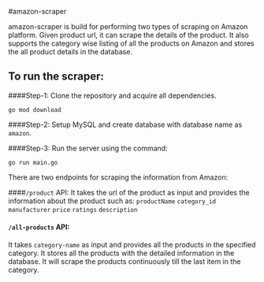 #amazon-scraper

amazon-scraper is build for performing two types of scraping on Amazon platform. Given product url, it can scrape the details of the product. It also supports the category wise listing of all the products on Amazon and stores the all product details in the database. 

## To run the scraper:

####Step-1:
 Clone the repository and acquire all dependencies. 
 
 `go mod download`

####Step-2:
 Setup MySQL and create database with database name as `amazon`.
 
####Step-3:
 Run the server using the command:
 
`go run main.go`

There are two endpoints for scraping the information from Amazon:

####`/product` API:
It takes the url of the product as input and provides the information about the product such as:
`productName`
`category_id`
`manufacturer`
`price`
`ratings`
`description`

#### `/all-products` API:

It takes `category-name` as input and provides all the products in the specified category. It stores all the products with the detailed information in the database. It will scrape the products continuously till the last item in the category.  